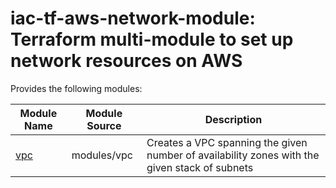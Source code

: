 # iac-tf-aws-network-module: Terraform multi-module to set up network resources on AWS

Provides the following modules:

| Module Name | Module Source | Description |
| --- |---------------------------| --- |
| [vpc](modules/vpc/README.md) | modules/vpc | Creates a VPC spanning the given number of availability zones with the given stack of subnets | 

